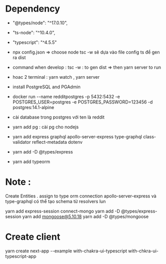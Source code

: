 # Dependency

- "@types/node": "^17.0.10",
- "ts-node": "^10.4.0",
- "typescript": "^4.5.5"
- npx config.json  => choose node 
tsc -w sẽ dựa vào file config ts để gen ra dist 
- command when develop : tsc -w : to gen dist => then yarn server to run
- hoac 2 terminal : yarn watch , yarn server


- install PostgreSQL and PGAdmin 
- docker run --name redditpostgres -p 5432:5432 -e POSTGRES_USER=postgres -e POSTGRES_PASSWORD=123456 -d postgres:14.1-alpine
- cài database trong postgres với ten là reddit
- yarn add pg : cài pg cho nodejs  
- yarn add express graphql apollo-server-express type-graphql class-validator reflect-metadata dotenv
- yarn add -D @types/express 
- yarn add typeorm  
# Note :
Create Entities . assign to type orm connection
apollo-server-express và type-graphql có thể tạo schema từ resolvers lun

yarn add express-session connect-mongo
yarn add -D @types/express-session
yarn add mongoose@5.10.18
yarn add -D @types/mongoose 


# Create client
yarn create next-app --example with-chakra-ui-typescript with-chkra-ui-typescript-app